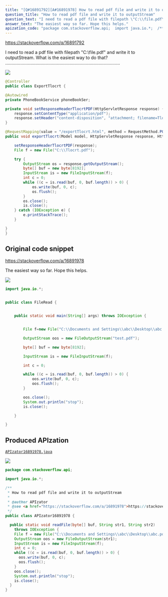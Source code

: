 ```yaml
---
title: "[Q#16891792][A#16891978] How to read pdf file and write it to outputStream"
question_title: "How to read pdf file and write it to outputStream"
question_text: "I need to read a pdf file with filepath \"C:\\file.pdf\" and write it to outputStream. What is the easiest way to do that? ..........................................................................................."
answer_text: "The easiest way so far. Hope this helps."
apization_code: "package com.stackoverflow.api;  import java.io.*;  /**  * How to read pdf file and write it to outputStream  *  * @author APIzator  * @see <a href=\"https://stackoverflow.com/a/16891978\">https://stackoverflow.com/a/16891978</a>  */ public class APIzator16891978 {    public static void readFile(byte[] buf, String str1, String str2)     throws IOException {     File f = new File(\"C:\\\\Documents and Settings\\\\abc\\\\Desktop\\\\abc.pdf\");     OutputStream oos = new FileOutputStream(str1);     InputStream is = new FileInputStream(f);     int c = 0;     while ((c = is.read(buf, 0, buf.length)) > 0) {       oos.write(buf, 0, c);       oos.flush();     }     oos.close();     System.out.println(\"stop\");     is.close();   } }"
---
```


https://stackoverflow.com/q/16891792

I need to read a pdf file with filepath &quot;C:\file.pdf&quot; and write it to outputStream. What is the easiest way to do that?
...........................................................................................


<div class="code-logo"><img src="/stackoverflow.png" /></div>

```java
@Controller
public class ExportTlocrt {

@Autowired
private PhoneBookService phoneBookSer;

private void setResponseHeaderTlocrtPDF(HttpServletResponse response) {
    response.setContentType("application/pdf");
    response.setHeader("content-disposition", "attachment; filename=Tlocrt.pdf" );
} 

@RequestMapping(value = "/exportTlocrt.html", method = RequestMethod.POST)
public void exportTlocrt(Model model, HttpServletResponse response, HttpServletRequest request){

    setResponseHeaderTlocrtPDF(response);
    File f = new File("C:\\Tlocrt.pdf");

    try {
        OutputStream os = response.getOutputStream();
        byte[] buf = new byte[8192];
        InputStream is = new FileInputStream(f);
        int c = 0;
        while ((c = is.read(buf, 0, buf.length)) > 0) {
            os.write(buf, 0, c);
            os.flush();
        }
        os.close();
        is.close();
    } catch (IOException e) {
        e.printStackTrace();
    }

}
}
```


## Original code snippet

https://stackoverflow.com/a/16891978

The easiest way so far. Hope this helps.

<div class="code-logo"><img src="/stackoverflow.png" /></div>

```java
import java.io.*;


public class FileRead {


    public static void main(String[] args) throws IOException {


        File f=new File("C:\\Documents and Settings\\abc\\Desktop\\abc.pdf");

        OutputStream oos = new FileOutputStream("test.pdf");

        byte[] buf = new byte[8192];

        InputStream is = new FileInputStream(f);

        int c = 0;

        while ((c = is.read(buf, 0, buf.length)) > 0) {
            oos.write(buf, 0, c);
            oos.flush();
        }

        oos.close();
        System.out.println("stop");
        is.close();

    }

}
```

## Produced APIzation

[`APIzator16891978.java`](https://github.com/pasqualesalza/apization-temp/raw/main/data/search/APIzator16891978.java)

<div class="code-logo"><img src="/apizator.png" /></div>

```java
package com.stackoverflow.api;

import java.io.*;

/**
 * How to read pdf file and write it to outputStream
 *
 * @author APIzator
 * @see <a href="https://stackoverflow.com/a/16891978">https://stackoverflow.com/a/16891978</a>
 */
public class APIzator16891978 {

  public static void readFile(byte[] buf, String str1, String str2)
    throws IOException {
    File f = new File("C:\\Documents and Settings\\abc\\Desktop\\abc.pdf");
    OutputStream oos = new FileOutputStream(str1);
    InputStream is = new FileInputStream(f);
    int c = 0;
    while ((c = is.read(buf, 0, buf.length)) > 0) {
      oos.write(buf, 0, c);
      oos.flush();
    }
    oos.close();
    System.out.println("stop");
    is.close();
  }
}

```